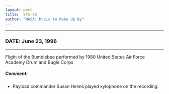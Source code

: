 ```yaml
---
layout: post
title:  STS-78
author: "NASA: Music to Wake Up By"
---
```


----
### DATE: June 23, 1996
----
Flight of the Bumblebee performed by 1980 United States Air Force Academy Drum and Bugle Corps

##### Comment:
* Payload commander Susan Helms played xylophone on the recording.
